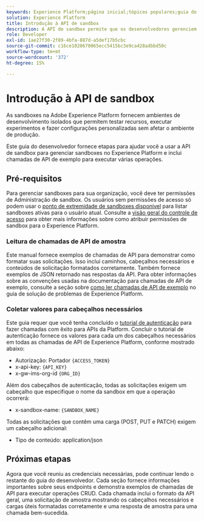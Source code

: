 ```yaml
---
keywords: Experience Platform;página inicial;tópicos populares;guia do desenvolvedor de sandbox
solution: Experience Platform
title: Introdução à API de sandbox
description: A API de sandbox permite que os desenvolvedores gerenciem sandboxes de forma programática no Adobe Experience Platform. Siga este manual para saber como executar operações importantes usando a API.
role: Developer
exl-id: 1ae27f30-2f89-4bfa-887d-a5def17b5cbc
source-git-commit: c16ce1020670065ecc5415bc3e9ca428adbbd50c
workflow-type: tm+mt
source-wordcount: '372'
ht-degree: 15%

---
```


# Introdução à API de sandbox

As sandboxes na Adobe Experience Platform fornecem ambientes de desenvolvimento isolados que permitem testar recursos, executar experimentos e fazer configurações personalizadas sem afetar o ambiente de produção.

Este guia do desenvolvedor fornece etapas para ajudar você a usar a API de sandbox para gerenciar sandboxes no Experience Platform e inclui chamadas de API de exemplo para executar várias operações.

## Pré-requisitos

Para gerenciar sandboxes para sua organização, você deve ter permissões de Administração de sandbox. Os usuários sem permissões de acesso só podem usar o [ponto de extremidade de sandboxes disponível](./available.md) para listar sandboxes ativas para o usuário atual. Consulte a [visão geral do controle de acesso](../../access-control/home.md) para obter mais informações sobre como atribuir permissões de sandbox para o Experience Platform.

### Leitura de chamadas de API de amostra

Este manual fornece exemplos de chamadas de API para demonstrar como formatar suas solicitações. Isso inclui caminhos, cabeçalhos necessários e conteúdos de solicitação formatados corretamente. Também fornece exemplos de JSON retornado nas respostas da API. Para obter informações sobre as convenções usadas na documentação para chamadas de API de exemplo, consulte a seção sobre [como ler chamadas de API de exemplo](../../landing/troubleshooting.md#how-do-i-format-an-api-request) no guia de solução de problemas de Experience Platform.

### Coletar valores para cabeçalhos necessários

Este guia requer que você tenha concluído o [tutorial de autenticação](https://www.adobe.com/go/platform-api-authentication-en) para fazer chamadas com êxito para APIs da Platform. Concluir o tutorial de autenticação fornece os valores para cada um dos cabeçalhos necessários em todas as chamadas de API de Experience Platform, conforme mostrado abaixo:

* Autorização: Portador `{ACCESS_TOKEN}`
* x-api-key: `{API_KEY}`
* x-gw-ims-org-id `{ORG_ID}`

Além dos cabeçalhos de autenticação, todas as solicitações exigem um cabeçalho que especifique o nome da sandbox em que a operação ocorrerá:

* x-sandbox-name: `{SANDBOX_NAME}`

Todas as solicitações que contêm uma carga (POST, PUT e PATCH) exigem um cabeçalho adicional:

* Tipo de conteúdo: application/json

## Próximas etapas

Agora que você reuniu as credenciais necessárias, pode continuar lendo o restante do guia do desenvolvedor. Cada seção fornece informações importantes sobre seus endpoints e demonstra exemplos de chamadas de API para executar operações CRUD. Cada chamada inclui o formato da API geral, uma solicitação de amostra mostrando os cabeçalhos necessários e cargas úteis formatadas corretamente e uma resposta de amostra para uma chamada bem-sucedida.
